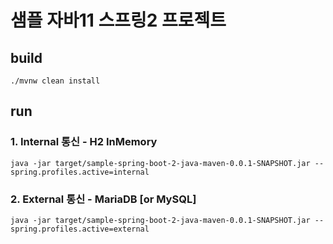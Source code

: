 # 샘플 자바11 스프링2 프로젝트

## build
```shell
./mvnw clean install
```

## run
### 1. Internal 통신 - H2 InMemory
```
java -jar target/sample-spring-boot-2-java-maven-0.0.1-SNAPSHOT.jar --spring.profiles.active=internal
```

### 2. External 통신 - MariaDB [or MySQL]
```
java -jar target/sample-spring-boot-2-java-maven-0.0.1-SNAPSHOT.jar --spring.profiles.active=external
```
